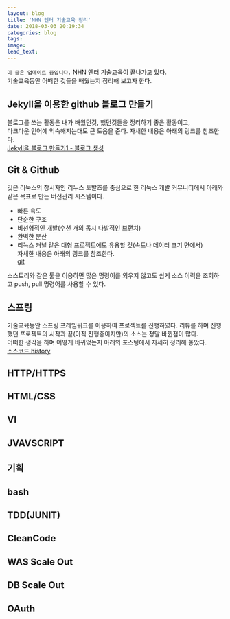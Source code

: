 ```yaml
---
layout: blog
title: 'NHN 엔터 기술교육 정리'
date: 2018-03-03 20:19:34
categories: blog
tags: 
image: 
lead_text: 
---
```

`이 글은 업데이트 중입니다.`
NHN 엔터 기술교육이 끝나가고 있다.  
기술교육동안 어떠한 것들을 배웠는지 정리해 보고자 한다.  

## Jekyll을 이용한 github 블로그 만들기
블로그를 쓰는 활동은 내가 배웠던것, 했던것들을 정리하기 좋은 활동이고,  
마크다운 언어에 익숙해지는대도 큰 도움을 준다.
자새한 내용은 아래의 링크를 참조한다.  
[Jekyll을 블로그 만들기1 - 블로그 생성](https://jhjang04.github.io//blog/2018/01/11/how-to-make-blog.html)


## Git & Github
깃은 리눅스의 창시자인 리누스 토발즈를 중심으로 한 리눅스 개발 커뮤니티에서 아래와 같은 목표로 만든 버전관리 시스템이다.
- 빠른 속도
- 단순한 구조
- 비선형적인 개발(수천 개의 동시 다발적인 브랜치)
- 완벽한 분산
- 리눅스 커널 같은 대형 프로젝트에도 유용할 것(속도나 데이터 크기 면에서)  
자세한 내용은 아래의 링크를 참조한다.  
[git](https://git-scm.com/book/ko/v1)

소스트리와 같은 툴을 이용하면 많은 명령어를 외우지 않고도 쉽게 소스 이력을 조회하고 push, pull 명령어를 사용할 수 있다.


## 스프링 
기술교육동안 스프링 프레임워크를 이용하여 프로젝트를 진행하였다. 리뷰를 하며 진행했던 프로젝트의 시작과 끝(아직 진행중이지만)의 소스는 정말 바뀐점이 많다.  
어떠한 생각을 하며 어떻게 바뀌었는지 아래의 포스팅에서 자세히 정리해 놓았다.  
[소스코드 history](https://jhjang04.github.io//blog/2018/03/03/source-history.html)

## HTTP/HTTPS

## HTML/CSS

## VI

## JVAVSCRIPT

## 기획

## bash

## TDD(JUNIT)

## CleanCode

## WAS Scale Out 

## DB Scale Out

## OAuth